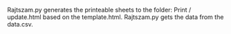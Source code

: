 Rajtszam.py generates the printeable sheets to the folder: Print / update.html based on the template.html.
Rajtszam.py gets the data from the data.csv.
